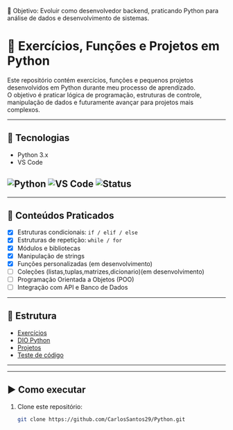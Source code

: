 🎯 Objetivo: Evoluir como desenvolvedor backend, praticando Python para análise de dados e desenvolvimento de sistemas.

# 🐍 Exercícios, Funções e Projetos em Python

Este repositório contém exercícios, funções e pequenos projetos desenvolvidos em Python durante meu processo de aprendizado.  
O objetivo é praticar lógica de programação, estruturas de controle, manipulação de dados e futuramente avançar para projetos mais complexos.

---

## 🚀 Tecnologias
- Python 3.x  
- VS Code
    
![Python](https://img.shields.io/badge/Python-3.x-blue)
![VS Code](https://img.shields.io/badge/Editor-VS%20Code-0078d7?logo=visualstudiocode&logoColor=white)
![Status](https://img.shields.io/badge/Status-Em%20Aprendizado-yellow)
---
---

## 📌 Conteúdos Praticados
- [x] Estruturas condicionais: `if / elif / else`  
- [x] Estruturas de repetição: `while / for`  
- [x] Módulos e bibliotecas  
- [x] Manipulação de strings  
- [x] Funções personalizadas (em desenvolvimento)
- [ ] Coleções (listas,tuplas,matrizes,dicionario)(em desenvolvimento)  
- [ ] Programação Orientada a Objetos (POO)  
- [ ] Integração com API e Banco de Dados  

---
## 📂 Estrutura
- [Exercícios](https://github.com/CarlosSantos29/Python/tree/main/Curso-Em-Video-Python/exercicios-python)  
- [DIO Python](https://github.com/CarlosSantos29/Python/tree/main/Python-Dio)    
- [Projetos](https://github.com/CarlosSantos29/Python/tree/main/Python-Dio/projetos_python3.py)  
- [Teste de código](https://github.com/CarlosSantos29/Python/tree/main/testes-de-codigo)  
---

---
## ▶️ Como executar
1. Clone este repositório:
   ```bash
   git clone https://github.com/CarlosSantos29/Python.git
